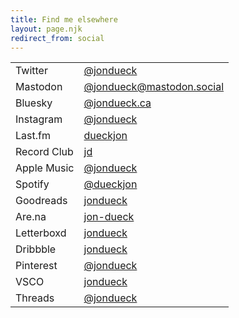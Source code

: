```yaml
---
title: Find me elsewhere
layout: page.njk
redirect_from: social
---
```


| | |
| --- | --- |
| Twitter |  [@jondueck](https://twitter.com/jondueck) |
| Mastodon | [@jondueck@mastodon.social](https://mastodon.social/@jondueck) |
| Bluesky | [@jondueck.ca](https://bsky.app/profile/jondueck.ca) |
| Instagram | [@jondueck](https://instagram.com/jondueck) |
| Last.fm | [dueckjon](https://last.fm/user/dueckjon) |
| Record Club | [jd](https://record.club/jd) |
| Apple Music| [@jondueck](https://music.apple.com/profile/jondueck) |
| Spotify | [@dueckjon](https://open.spotify.com/user/dueckjon) |
| Goodreads | [jondueck](https://www.goodreads.com/jondueck) |
| Are.na | [jon-dueck](https://www.are.na/jon-dueck) |
| Letterboxd | [jondueck](https://letterboxd.com/jondueck) |
| Dribbble | [jondueck](https://dribbble.com/jondueck) |
| Pinterest | [@jondueck](https://www.pinterest.ca/jondueck/) |
| VSCO | [jondueck](https://vsco.co/jondueck) |
| Threads | [@jondueck](https://www.threads.net/@jondueck) |
